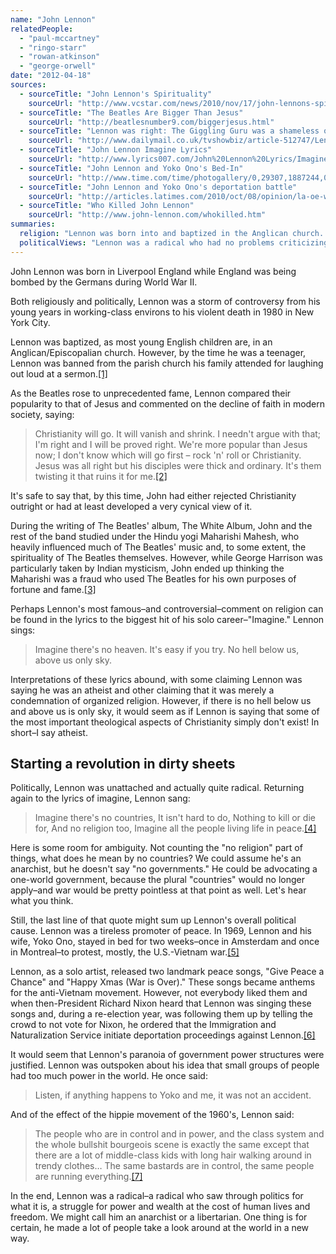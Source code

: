 ```yaml
---
name: "John Lennon"
relatedPeople:
  - "paul-mccartney"
  - "ringo-starr"
  - "rowan-atkinson"
  - "george-orwell"
date: "2012-04-18"
sources:
  - sourceTitle: "John Lennon's Spirituality"
    sourceUrl: "http://www.vcstar.com/news/2010/nov/17/john-lennons-spirituality/"
  - sourceTitle: "The Beatles Are Bigger Than Jesus"
    sourceUrl: "http://beatlesnumber9.com/biggerjesus.html"
  - sourceTitle: "Lennon was right: The Giggling Guru was a shameless old fraud"
    sourceUrl: "http://www.dailymail.co.uk/tvshowbiz/article-512747/Lennon-right-The-Giggling-Guru-shameless-old-fraud.html"
  - sourceTitle: "John Lennon Imagine Lyrics"
    sourceUrl: "http://www.lyrics007.com/John%20Lennon%20Lyrics/Imagine%20Lyrics.html"
  - sourceTitle: "John Lennon and Yoko Ono's Bed-In"
    sourceUrl: "http://www.time.com/time/photogallery/0,29307,1887244,00.html"
  - sourceTitle: "John Lennon and Yoko Ono's deportation battle"
    sourceUrl: "http://articles.latimes.com/2010/oct/08/opinion/la-oe-wiener-john-lennon-deportation-20101008"
  - sourceTitle: "Who Killed John Lennon"
    sourceUrl: "http://www.john-lennon.com/whokilled.htm"
summaries:
  religion: "Lennon was born into and baptized in the Anglican church. However, he quickly became satirical and critical of religion and faith in general. Speculation is high that he was an atheist."
  politicalViews: "Lennon was a radical who had no problems criticizing the political power structures of his time. Some of the things he said point to anarchist leanings."
---
```


John Lennon was born in Liverpool England while England was being bombed by the Germans during World War II.

Both religiously and politically, Lennon was a storm of controversy from his young years in working-class environs to his violent death in 1980 in New York City.

Lennon was baptized, as most young English children are, in an Anglican/Episcopalian church. However, by the time he was a teenager, Lennon was banned from the parish church his family attended for laughing out loud at a sermon.<a class="source-citation" href="#http%3A%2F%2Fwww.vcstar.com%2Fnews%2F2010%2Fnov%2F17%2Fjohn-lennons-spirituality%2F" title="John Lennon&apos;s Spirituality">[1]</a>

As the Beatles rose to unprecedented fame, Lennon compared their popularity to that of Jesus and commented on the decline of faith in modern society, saying:

>Christianity will go. It will vanish and shrink. I needn't argue with that; I'm right and I will be proved right. We're more popular than Jesus now; I don't know which will go first – rock 'n' roll or Christianity. Jesus was all right but his disciples were thick and ordinary. It's them twisting it that ruins it for me.<a class="source-citation" href="#http%3A%2F%2Fbeatlesnumber9.com%2Fbiggerjesus.html" title="The Beatles Are Bigger Than Jesus">[2]</a>

It's safe to say that, by this time, John had either rejected Christianity outright or had at least developed a very cynical view of it.

During the writing of The Beatles' album, The White Album, John and the rest of the band studied under the Hindu yogi Maharishi Mahesh, who heavily influenced much of The Beatles' music and, to some extent, the spirituality of The Beatles themselves. However, while George Harrison was particularly taken by Indian mysticism, John ended up thinking the Maharishi was a fraud who used The Beatles for his own purposes of fortune and fame.<a class="source-citation" href="#http%3A%2F%2Fwww.dailymail.co.uk%2Ftvshowbiz%2Farticle-512747%2FLennon-right-The-Giggling-Guru-shameless-old-fraud.html" title="Lennon was right: The Giggling Guru was a shameless old fraud">[3]</a>

Perhaps Lennon's most famous–and controversial–comment on religion can be found in the lyrics to the biggest hit of his solo career–"Imagine." Lennon sings:

>Imagine there's no heaven. It's easy if you try. No hell below us, above us only sky.

Interpretations of these lyrics abound, with some claiming Lennon was saying he was an atheist and other claiming that it was merely a condemnation of organized religion. However, if there is no hell below us and above us is only sky, it would seem as if Lennon is saying that some of the most important theological aspects of Christianity simply don't exist! In short–I say atheist.


## Starting a revolution in dirty sheets

Politically, Lennon was unattached and actually quite radical. Returning again to the lyrics of imagine, Lennon sang:

>Imagine there's no countries, It isn't hard to do, Nothing to kill or die for, And no religion too, Imagine all the people living life in peace.<a class="source-citation" href="#http%3A%2F%2Fwww.lyrics007.com%2FJohn%2520Lennon%2520Lyrics%2FImagine%2520Lyrics.html" title="John Lennon Imagine Lyrics">[4]</a>

Here is some room for ambiguity. Not counting the "no religion" part of things, what does he mean by no countries? We could assume he's an anarchist, but he doesn't say "no governments." He could be advocating a one-world government, because the plural "countries" would no longer apply–and war would be pretty pointless at that point as well. Let's hear what you think.

Still, the last line of that quote might sum up Lennon's overall political cause. Lennon was a tireless promoter of peace. In 1969, Lennon and his wife, Yoko Ono, stayed in bed for two weeks–once in Amsterdam and once in Montreal–to protest, mostly, the U.S.-Vietnam war.<a class="source-citation" href="#http%3A%2F%2Fwww.time.com%2Ftime%2Fphotogallery%2F0%2C29307%2C1887244%2C00.html" title="John Lennon and Yoko Ono&apos;s Bed-In">[5]</a>

Lennon, as a solo artist, released two landmark peace songs, "Give Peace a Chance" and "Happy Xmas (War is Over)." These songs became anthems for the anti-Vietnam movement. However, not everybody liked them and when then-President Richard Nixon heard that Lennon was singing these songs and, during a re-election year, was following them up by telling the crowd to not vote for Nixon, he ordered that the Immigration and Naturalization Service initiate deportation proceedings against Lennon.<a class="source-citation" href="#http%3A%2F%2Farticles.latimes.com%2F2010%2Foct%2F08%2Fopinion%2Fla-oe-wiener-john-lennon-deportation-20101008" title="John Lennon and Yoko Ono&apos;s deportation battle">[6]</a>

It would seem that Lennon's paranoia of government power structures were justified. Lennon was outspoken about his idea that small groups of people had too much power in the world. He once said:

>Listen, if anything happens to Yoko and me, it was not an accident.

And of the effect of the hippie movement of the 1960's, Lennon said:

>The people who are in control and in power, and the class system and the whole bullshit bourgeois scene is exactly the same except that there are a lot of middle-class kids with long hair walking around in trendy clothes… The same bastards are in control, the same people are running everything.<a class="source-citation" href="#http%3A%2F%2Fwww.john-lennon.com%2Fwhokilled.htm" title="Who Killed John Lennon">[7]</a>

In the end, Lennon was a radical–a radical who saw through politics for what it is, a struggle for power and wealth at the cost of human lives and freedom. We might call him an anarchist or a libertarian. One thing is for certain, he made a lot of people take a look around at the world in a new way.